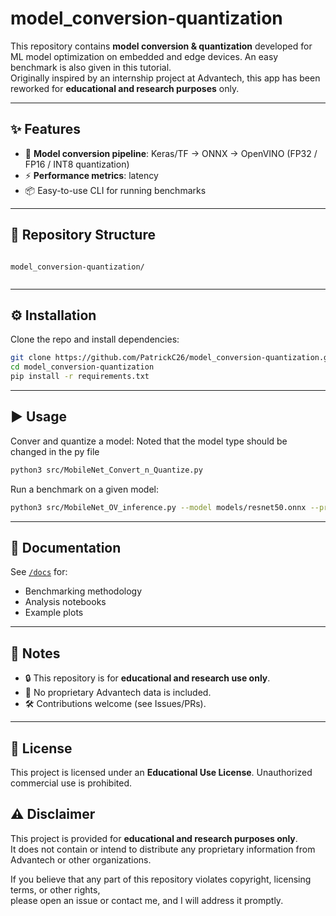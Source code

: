 # model_conversion-quantization


This repository contains **model conversion & quantization** developed for ML model optimization on embedded and edge devices. 
An easy benchmark is also given in this tutorial.  
Originally inspired by an internship project at Advantech, this app has been reworked for **educational and research purposes** only.  

---

## ✨ Features
- 🔄 **Model conversion pipeline**: Keras/TF → ONNX → OpenVINO (FP32 / FP16 / INT8 quantization)
- ⚡ **Performance metrics**: latency
- 📦 Easy-to-use CLI for running benchmarks

---

## 📂 Repository Structure
```

model_conversion-quantization/


````

---

## ⚙️ Installation
Clone the repo and install dependencies:
```bash
git clone https://github.com/PatrickC26/model_conversion-quantization.git
cd model_conversion-quantization
pip install -r requirements.txt
````

---

## ▶️ Usage

Conver and quantize a model:
Noted that the model type should be changed in the py file 

```bash
python3 src/MobileNet_Convert_n_Quantize.py
```

Run a benchmark on a given model:

```bash
python3 src/MobileNet_OV_inference.py --model models/resnet50.onnx --precision INT8
```

---

## 📖 Documentation

See [`/docs`](./docs) for:

* Benchmarking methodology
* Analysis notebooks
* Example plots

---

## 📌 Notes

* 🔒 This repository is for **educational and research use only**.
* 🚫 No proprietary Advantech data is included.
* 🛠️ Contributions welcome (see Issues/PRs).

---

## 📄 License

This project is licensed under an **Educational Use License**.
Unauthorized commercial use is prohibited.


## ⚠️ Disclaimer
This project is provided for **educational and research purposes only**.  
It does not contain or intend to distribute any proprietary information from Advantech or other organizations.  

If you believe that any part of this repository violates copyright, licensing terms, or other rights,  
please open an issue or contact me, and I will address it promptly.

